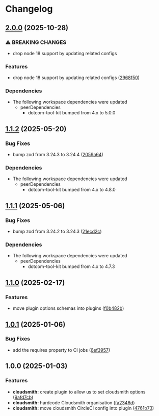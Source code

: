 # Changelog

## [2.0.0](https://github.com/Financial-Times/dotcom-tool-kit/compare/cloudsmith-v1.1.2...cloudsmith-v2.0.0) (2025-10-28)


### ⚠ BREAKING CHANGES

* drop node 18 support by updating related configs

### Features

* drop node 18 support by updating related configs ([2968f50](https://github.com/Financial-Times/dotcom-tool-kit/commit/2968f50e47a824ec3380346d81aa920dbf45b903))


### Dependencies

* The following workspace dependencies were updated
  * peerDependencies
    * dotcom-tool-kit bumped from 4.x to 5.0.0

## [1.1.2](https://github.com/Financial-Times/dotcom-tool-kit/compare/cloudsmith-v1.1.1...cloudsmith-v1.1.2) (2025-05-20)


### Bug Fixes

* bump zod from 3.24.3 to 3.24.4 ([2059a64](https://github.com/Financial-Times/dotcom-tool-kit/commit/2059a64ff9ab1b246f5b4e6b5b66f465be596b9e))


### Dependencies

* The following workspace dependencies were updated
  * peerDependencies
    * dotcom-tool-kit bumped from 4.x to 4.8.0

## [1.1.1](https://github.com/Financial-Times/dotcom-tool-kit/compare/cloudsmith-v1.1.0...cloudsmith-v1.1.1) (2025-05-06)


### Bug Fixes

* bump zod from 3.24.2 to 3.24.3 ([21ecd2c](https://github.com/Financial-Times/dotcom-tool-kit/commit/21ecd2ccaf42f11a78e0b6f06f5ef2352aa91703))


### Dependencies

* The following workspace dependencies were updated
  * peerDependencies
    * dotcom-tool-kit bumped from 4.x to 4.7.3

## [1.1.0](https://github.com/Financial-Times/dotcom-tool-kit/compare/cloudsmith-v1.0.1...cloudsmith-v1.1.0) (2025-02-17)


### Features

* move plugin options schemas into plugins ([f0b482b](https://github.com/Financial-Times/dotcom-tool-kit/commit/f0b482bc89c1728aebc96b78aed68e4a15d0f8dc))

## [1.0.1](https://github.com/Financial-Times/dotcom-tool-kit/compare/cloudsmith-v1.0.0...cloudsmith-v1.0.1) (2025-01-06)


### Bug Fixes

* add the requires property to CI jobs ([6ef3957](https://github.com/Financial-Times/dotcom-tool-kit/commit/6ef3957b7c46a7593b464c41a84d9ab1d8b15400))

## 1.0.0 (2025-01-03)


### Features

* **cloudsmith:** create plugin to allow us to set cloudsmith options ([9afd7cb](https://github.com/Financial-Times/dotcom-tool-kit/commit/9afd7cb18ddc4774729ab536353bcd6d06b2e4f2))
* **cloudsmith:** hardcode Cloudsmith organisation ([fa2346d](https://github.com/Financial-Times/dotcom-tool-kit/commit/fa2346df559e905cd31c2aed1d32692ba5a2908a))
* **cloudsmith:** move cloudsmith CircleCI config into plugin ([4761b73](https://github.com/Financial-Times/dotcom-tool-kit/commit/4761b73b514dc2b7b03df5f8de2934509f3ba6d1))
